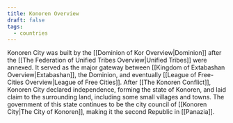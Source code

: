 ```yaml
---
title: Konoren Overview
draft: false
tags:
  - countries
---
```

 Konoren City was built by the [[Dominion of Kor Overview|Dominion]] after the [[The Federation of Unified Tribes Overview|Unified Tribes]] were annexed. It served as the major gateway between [[Kingdom of Extabashan Overview|Extabashan]], the Dominion, and eventually [[League of Free-Cities Overview|League of Free Cities]]. After [[The Konoren Conflict]], Konoren City declared independence, forming the state of Konoren, and laid claim to the surrounding land, including some small villages and towns. The government of this state continues to be the city council of [[Konoren City|The City of Konoren]], making it the second Republic in [[Panazia]].